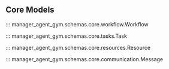 ## Core Models

::: manager_agent_gym.schemas.core.workflow.Workflow

::: manager_agent_gym.schemas.core.tasks.Task

::: manager_agent_gym.schemas.core.resources.Resource

::: manager_agent_gym.schemas.core.communication.Message

